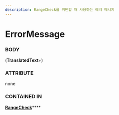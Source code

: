```yaml
---
description: RangeCheck를 위반할 때 사용하는 에러 메시지
---
```


# ErrorMessage

### BODY

(**TranslatedText**+)



### ATTRIBUTE

none



### CONTAINED IN

[**RangeCheck**](./)****

